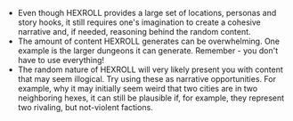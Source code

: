 * Even though HEXROLL provides a large set of locations, personas and story hooks, it still requires one's imagination to create a cohesive narrative and, if needed, reasoning behind the random content.
* The amount of content HEXROLL generates can be overwhelming. One example is the larger dungeons it can generate. Remember - you don't have to use everything!
* The random nature of HEXROLL will very likely present you with content that may seem illogical. Try using these as narrative opportunities. For example, why it may initially seem weird that two cities are in two neighboring hexes, it can still be plausible if, for example, they represent two rivaling, but not-violent factions.
